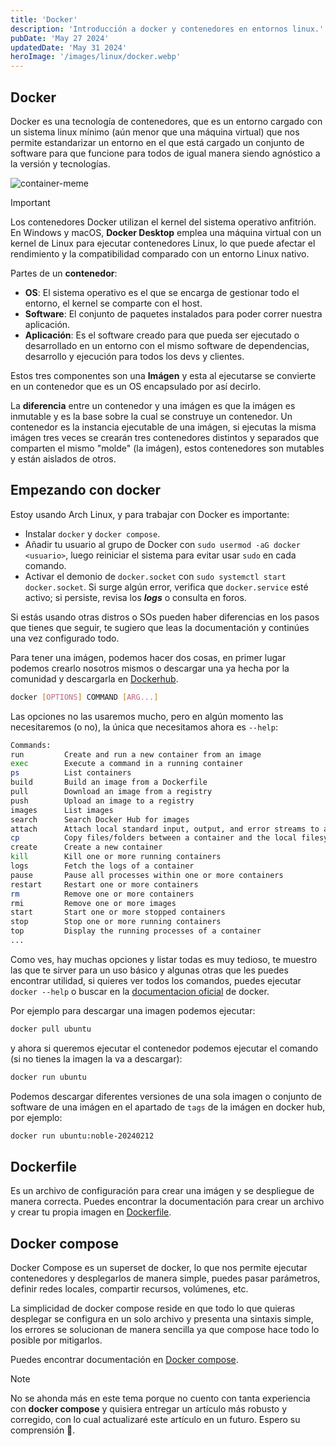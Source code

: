 ```yaml
---
title: 'Docker'
description: 'Introducción a docker y contenedores en entornos linux.'
pubDate: 'May 27 2024'
updatedDate: 'May 31 2024'
heroImage: '/images/linux/docker.webp'
---
```


## Docker

Docker es una tecnología de contenedores, que es un entorno cargado con un sistema linux mínimo (aún menor que una máquina virtual) que nos permite estandarizar un entorno en el que está cargado un conjunto de software para que funcione para todos de igual manera siendo agnóstico a la versión y tecnologías.

![container-meme](https://blog.kintoandar.com/images/containers_not_vms.jpg)

> [!Important]
> Los contenedores Docker utilizan el kernel del sistema operativo anfitrión. En Windows y macOS, **Docker Desktop** emplea una máquina virtual con un kernel de Linux para ejecutar contenedores Linux, lo que puede afectar el rendimiento y la compatibilidad comparado con un entorno Linux nativo.

Partes de un **contenedor**:

- **OS**: El sistema operativo es el que se encarga de gestionar todo el entorno, el kernel se comparte con el host.
- **Software**: El conjunto de paquetes instalados para poder correr nuestra aplicación.
- **Aplicación**: Es el software creado para que pueda ser ejecutado o desarrollado en un entorno con el mismo software de dependencias, desarrollo y ejecución para todos los devs y clientes.

Estos tres componentes son una **Imágen** y esta al ejecutarse se convierte en un contenedor que es un OS encapsulado por así decirlo.

La **diferencia** entre un contenedor y una imágen es que la imágen es inmutable y es la base sobre la cual se construye un contenedor. Un contenedor es la instancia ejecutable de una imágen, si ejecutas la misma imágen tres veces se crearán tres contenedores distintos y separados que comparten el mismo "molde" (la imágen), estos contenedores son mutables y están aislados de otros.

## Empezando con docker

Estoy usando Arch Linux, y para trabajar con Docker es importante:

- Instalar `docker` y `docker compose`.
- Añadir tu usuario al grupo de Docker con `sudo usermod -aG docker <usuario>`, luego reiniciar el sistema para evitar usar `sudo` en cada comando.
- Activar el demonio de `docker.socket` con `sudo systemctl start docker.socket`. Si surge algún error, verifica que `docker.service` esté activo; si persiste, revisa los **_logs_** o consulta en foros.

Si estás usando otras distros o SOs pueden haber diferencias en los pasos que tienes que seguir, te sugiero que leas la documentación y continúes una vez configurado todo.

Para tener una imágen, podemos hacer dos cosas, en primer lugar podemos crearlo nosotros mismos o descargar una ya hecha por la comunidad y descargarla en [Dockerhub](https://hub.docker.com).

```bash
docker [OPTIONS] COMMAND [ARG...]
```

Las opciones no las usaremos mucho, pero en algún momento las necesitaremos (o no), la única que necesitamos ahora es `--help`:

```bash
Commands:
run         Create and run a new container from an image
exec        Execute a command in a running container
ps          List containers
build       Build an image from a Dockerfile
pull        Download an image from a registry
push        Upload an image to a registry
images      List images
search      Search Docker Hub for images
attach      Attach local standard input, output, and error streams to a running container
cp          Copy files/folders between a container and the local filesystem
create      Create a new container
kill        Kill one or more running containers
logs        Fetch the logs of a container
pause       Pause all processes within one or more containers
restart     Restart one or more containers
rm          Remove one or more containers
rmi         Remove one or more images
start       Start one or more stopped containers
stop        Stop one or more running containers
top         Display the running processes of a container
...
```

Como ves, hay muchas opciones y listar todas es muy tedioso, te muestro las que te sirver para un uso básico y algunas otras que les puedes encontrar utilidad, si quieres ver todos los comandos, puedes ejecutar `docker --help` o buscar en la [documentacion oficial](https://docs.docker.com/manuals/) de docker.

Por ejemplo para descargar una imagen podemos ejecutar:

```bash
docker pull ubuntu
```

y ahora si queremos ejecutar el contenedor podemos ejecutar el comando (si no tienes la imagen la va a descargar):

```bash
docker run ubuntu
```

Podemos descargar diferentes versiones de una sola imagen o conjunto de software de una imágen en el apartado de `tags` de la imágen en docker hub, por ejemplo:

```bash
docker run ubuntu:noble-20240212
```

## Dockerfile

Es un archivo de configuración para crear una imágen y se despliegue de manera correcta. Puedes encontrar la documentación para crear un archivo y crear tu propia imagen en [Dockerfile](https://docs.docker.com/reference/dockerfile/).

## Docker compose

Docker Compose es un superset de docker, lo que nos permite ejecutar contenedores y desplegarlos de manera simple, puedes pasar parámetros, definir redes locales, compartir recursos, volúmenes, etc.

La simplicidad de docker compose reside en que todo lo que quieras desplegar se configura en un solo archivo y presenta una sintaxis simple, los errores se solucionan de manera sencilla ya que compose hace todo lo posible por mitigarlos.

Puedes encontrar documentación en [Docker compose](https://docs.docker.com/compose/).

> [!Note]
> No se ahonda más en este tema porque no cuento con tanta experiencia con **docker compose** y quisiera entregar un artículo más robusto y corregido, con lo cual actualizaré este artículo en un futuro. Espero su comprensión 🥲.
